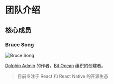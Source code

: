# 团队介绍

## 核心成员

### Bruce Song

![Bruce Song](https://avatars.githubusercontent.com/u/62941121?s=40&v=4)

[Dolphin Admin](https://dolphin-admin-react.bit-ocean.studio) 的作者，[Bit Ocean](https://github.com/bit-ocean-studio/) 组织的创建者。

> 目前专注于 React 和 React Native 的开源生态
